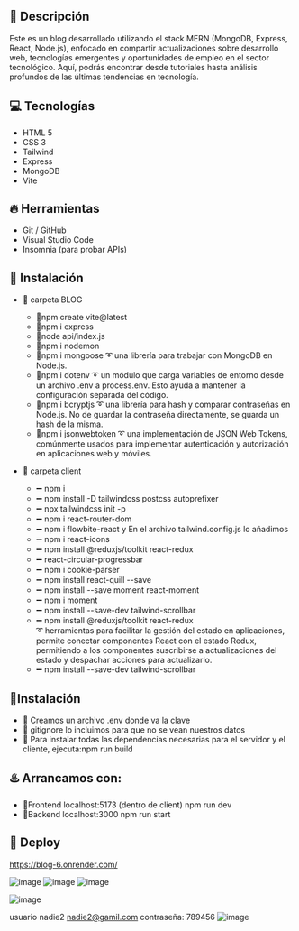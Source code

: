 
## 🌈  Descripción
Este es un blog desarrollado utilizando el stack MERN (MongoDB, Express, React, Node.js), enfocado en compartir actualizaciones sobre desarrollo web, tecnologías emergentes y oportunidades de empleo en el sector tecnológico. Aquí, podrás encontrar desde tutoriales hasta análisis profundos de las últimas tendencias en tecnología.




## 💻 Tecnologías 
- HTML 5
- CSS 3
- Tailwind
- Express
- MongoDB
- Vite

## 🔥 Herramientas
- Git / GitHub
- Visual Studio Code
- Insomnia (para probar APIs)

## 🚀 Instalación

- 🔸 carpeta BLOG  
  - 🔹npm create vite@latest  
  - 🔹npm i express  
  - 🔹node api/index.js  
  - 🔹npm i nodemon  
  - 🔹npm i mongoose ➰ una librería para trabajar con MongoDB en Node.js.  
  - 🔹npm i dotenv ➰ un módulo que carga variables de entorno desde un archivo .env a process.env. Esto ayuda a mantener la configuración separada del código.  
  - 🔹npm i bcryptjs ➰ una librería para hash y comparar contraseñas en Node.js. No de guardar la contraseña directamente, se guarda un hash de la misma. 
  - 🔹npm i jsonwebtoken ➰ una implementación de JSON Web Tokens, comúnmente usados para implementar autenticación y autorización en aplicaciones web y móviles. 

 
- 🔸 carpeta client
  - ➖ npm i
  - ➖ npm install -D tailwindcss postcss autoprefixer
  - ➖ npx tailwindcss init -p
  - ➖ npm i react-router-dom
  - ➖ npm i flowbite-react y En el archivo tailwind.config.js lo añadimos
  - ➖ npm i react-icons
  - ➖ npm install @reduxjs/toolkit react-redux  
  - ➖ react-circular-progressbar  
  - ➖ npm i cookie-parser 
  - ➖ npm install react-quill --save    
  - ➖ npm install --save moment react-moment 
  - ➖ npm i moment   
  - ➖ npm install --save-dev tailwind-scrollbar
  - ➖ npm install @reduxjs/toolkit react-redux  
       ➰ herramientas para facilitar la gestión del estado en aplicaciones, permite conectar componentes React con el estado Redux, permitiendo a los componentes suscribirse a actualizaciones del estado y despachar acciones para actualizarlo.
  - ➖ npm install --save-dev tailwind-scrollbar  


## 🚨Instalación
- 🔹 Creamos un archivo .env donde va la clave  
- 🔹 gitignore lo incluimos para que no se vean nuestros datos  
- 🔹 Para instalar todas las dependencias necesarias para el servidor y el cliente, ejecuta:npm run build


## ♨️ Arrancamos con:

- 🔹Frontend  localhost:5173  (dentro de client) npm run dev  
- 🔹Backend localhost:3000  npm run start

## 🔗 Deploy 

https://blog-6.onrender.com/


![image](https://github.com/MamenFB/BLOG/assets/106315129/402a97a6-7262-46e2-9d29-88550c7108ee)
![image](https://github.com/MamenFB/BLOG/assets/106315129/75892841-6e0a-48fd-8f1a-ea86603d7391)
![image](https://github.com/MamenFB/BLOG/assets/106315129/9f6bcaa2-d3bf-4c6a-a992-008583c4e073)



![image](https://github.com/MamenFB/BLOG/assets/106315129/84244f95-51bb-44f7-aa13-a8a406014377)


usuario 
nadie2
nadie2@gamil.com
contraseña:
789456
![image](https://github.com/MamenFB/BLOG/assets/106315129/a577c29c-6a00-413f-bffd-0d78cbf9517d)
